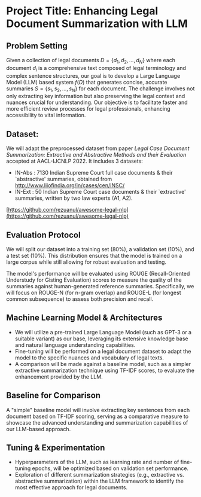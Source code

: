 # Project Title: Enhancing Legal Document Summarization with LLM

## Problem Setting

Given a collection of legal documents $D = \{d_1, d_2, ..., d_N\}$ where each document $d_i$ is a comprehensive text composed of legal terminology and complex sentence structures, our goal is to develop a Large Language Model (LLM) based system $f(D)$ that generates concise, accurate summaries $S = \{s_1, s_2, ..., s_N\}$ for each document. The challenge involves not only extracting key information but also preserving the legal context and nuances crucial for understanding. Our objective is to facilitate faster and more efficient review processes for legal professionals, enhancing accessibility to vital information.


## Dataset: 
We will adapt the preprocessed dataset from  paper *Legal Case Document Summarization: Extractive and Abstractive Methods and their Evaluation* accepted at AACL-IJCNLP 2022.  It includes 3 datasets:
- IN-Abs : 7130 Indian Supreme Court full case documents & their `abstractive' summaries, obtained from http://www.liiofindia.org/in/cases/cen/INSC/
- IN-Ext : 50 Indian Supreme Court case documents & their `extractive' summaries, written by two law experts (A1, A2).

[https://github.com/rezuanul/awesome-legal-nlp](https://github.com/rezuanul/awesome-legal-nlp)

## Evaluation Protocol

We will split our dataset into a training set (80%), a validation set (10%), and a test set (10%). This distribution ensures that the model is trained on a large corpus while still allowing for robust evaluation and testing.

The model's performance will be evaluated using ROUGE (Recall-Oriented Understudy for Gisting Evaluation) scores to measure the quality of the summaries against human-generated reference summaries. Specifically, we will focus on ROUGE-N (for n-gram overlap) and ROUGE-L (for longest common subsequence) to assess both precision and recall.

## Machine Learning Model & Architectures

- We will utilize a pre-trained Large Language Model (such as GPT-3 or a suitable variant) as our base, leveraging its extensive knowledge base and natural language understanding capabilities.
- Fine-tuning will be performed on a legal document dataset to adapt the model to the specific nuances and vocabulary of legal texts.
- A comparison will be made against a baseline model, such as a simpler extractive summarization technique using TF-IDF scores, to evaluate the enhancement provided by the LLM.

## Baseline for Comparison

A "simple" baseline model will involve extracting key sentences from each document based on TF-IDF scoring, serving as a comparative measure to showcase the advanced understanding and summarization capabilities of our LLM-based approach.

## Tuning & Experimentation

- Hyperparameters of the LLM, such as learning rate and number of fine-tuning epochs, will be optimized based on validation set performance.
- Exploration of different summarization strategies (e.g., extractive vs. abstractive summarization) within the LLM framework to identify the most effective approach for legal documents.
